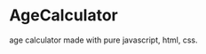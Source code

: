 # AgeCalculator
 age calculator made with pure javascript, html, css.

[AgeCalculator]: https://famous-profiterole-6458ed.netlify.app/